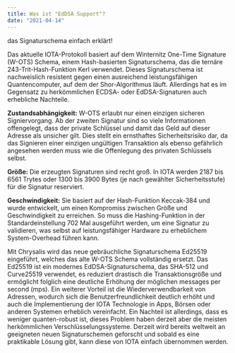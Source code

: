 ```yaml
---
title: Was ist "EdDSA Support"?
date: "2021-04-14"
---
```


das Signaturschema einfach erklärt!


<!-- more -->

Das aktuelle IOTA-Protokoll basiert auf dem Winternitz One-Time Signature (W-OTS) Schema, einem Hash-basierten Signaturschema, das die ternäre 243-Trit-Hash-Funktion Kerl verwendet. Dieses Signaturschema ist nachweislich resistent gegen einen ausreichend leistungsfähigen Quantencomputer, auf dem der Shor-Algorithmus läuft. Allerdings hat es im Gegensatz zu herkömmlichen ECDSA- oder EdDSA-Signaturen auch erhebliche Nachteile.

**Zustandsabhängigkeit:** W-OTS erlaubt nur einen einzigen sicheren Signiervorgang. Ab der zweiten Signatur sind so viele Informationen offengelegt, dass der private Schlüssel und damit das Geld auf dieser Adresse als unsicher gilt. Dies stellt ein ernsthaftes Sicherheitsrisiko dar, da das Signieren einer einzigen ungültigen Transaktion als ebenso gefährlich angesehen werden muss wie die Offenlegung des privaten Schlüssels selbst.

**Größe:** Die erzeugten Signaturen sind recht groß. In IOTA werden 2187 bis 6561 Trytes oder 1300 bis 3900 Bytes (je nach gewählter Sicherheitsstufe) für die Signatur reserviert.

**Geschwindigkeit:** Sie basiert auf der Hash-Funktion Keccak-384 und wurde entwickelt, um einen Kompromiss zwischen Größe und Geschwindigkeit zu erreichen. So muss die Hashing-Funktion in der Standardeinstellung 702 Mal ausgeführt werden, um eine Signatur zu validieren, was selbst auf leistungsfähiger Hardware zu erheblichem System-Overhead führen kann.


Mit Chrysalis wird das neue gebräuchliche Signaturschema Ed25519 eingeführt, welches das alte W-OTS Schema vollständig ersetzt. Das Ed25519 ist ein modernes EdDSA-Signaturschema, das SHA-512 und Curve25519 verwendet, es reduziert drastisch die Transaktionsgröße und ermöglicht folglich eine deutliche Erhöhung der möglichen messages per second (mps). Ein weiterer Vorteil ist die Wiederverwendbarkeit von Adressen, wodurch sich die Benutzerfreundlichkeit deutlich erhöht und auch die Implementierung der IOTA Technologie in Apps, Börsen oder anderen Systemen erheblich vereinfacht. Ein Nachteil ist allerdings, dass es weniger quanten-robust ist, dieses Problem haben derzeit aber die meisten herkömmlichen Verschlüsselungssysteme. Derzeit wird bereits weltweit an geeigneten neuen Signaturschemen geforscht und sobald es eine praktikable Lösung gibt, kann diese von IOTA einfach übernommen werden.

